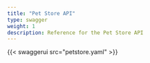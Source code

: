 ```yaml
---
title: "Pet Store API"
type: swagger
weight: 1
description: Reference for the Pet Store API
---
```


{{< swaggerui src="petstore.yaml" >}}